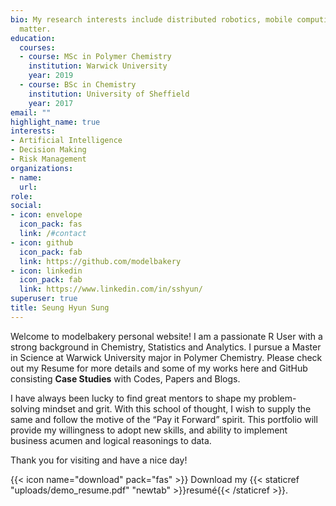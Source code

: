 ```yaml
---
bio: My research interests include distributed robotics, mobile computing and programmable
  matter.
education:
  courses:
  - course: MSc in Polymer Chemistry
    institution: Warwick University
    year: 2019
  - course: BSc in Chemistry
    institution: University of Sheffield
    year: 2017
email: ""
highlight_name: true
interests:
- Artificial Intelligence
- Decision Making
- Risk Management
organizations:
- name: 
  url:
role: 
social:
- icon: envelope
  icon_pack: fas
  link: /#contact
- icon: github
  icon_pack: fab
  link: https://github.com/modelbakery
- icon: linkedin
  icon_pack: fab
  link: https://www.linkedin.com/in/sshyun/
superuser: true
title: Seung Hyun Sung
---
```


Welcome to modelbakery personal website! I am a passionate R User with a strong background in Chemistry, Statistics and Analytics. I pursue a Master in Science at Warwick University major in Polymer Chemistry. Please check out my Resume for more details and some of my works here and GitHub consisting __Case Studies__ with Codes, Papers and Blogs.

I have always been lucky to find great mentors to shape my problem-solving mindset and grit. With this school of thought, I wish to supply the same and follow the motive of the “Pay it Forward” spirit. This portfolio will provide my willingness to adopt new skills, and ability to implement business acumen and logical reasonings to data.

Thank you for visiting and have a nice day!  

{{< icon name="download" pack="fas" >}} Download my {{< staticref "uploads/demo_resume.pdf" "newtab" >}}resumé{{< /staticref >}}.
